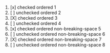 1. [x] checked ordered 1
2. [ ] unchecked ordered 2
3. [X] checked ordered 3
4. [ ] unchecked ordered 4
5. [x] checked ordered non-breaking-space 5
6. [ ] unchecked ordered non-breaking-space 6
7. [X] checked ordered non-breaking-space 7
8. [ ] unchecked ordered non-breaking-space 8
